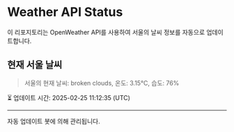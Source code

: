 
# Weather API Status

이 리포지토리는 OpenWeather API를 사용하여 서울의 날씨 정보를 자동으로 업데이트합니다.

## 현재 서울 날씨
> 서울의 현재 날씨: broken clouds, 온도: 3.15°C, 습도: 76%

⏳ 업데이트 시간: 2025-02-25 11:12:35 (UTC)

---
자동 업데이트 봇에 의해 관리됩니다.
